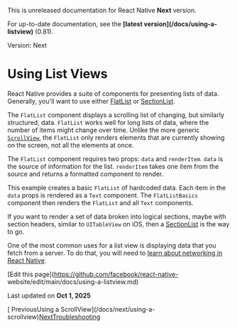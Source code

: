 This is unreleased documentation for React Native **Next** version.

For up-to-date documentation, see the **[latest version](/docs/using-a-
listview)** (0.81).

Version: Next

# Using List Views

React Native provides a suite of components for presenting lists of data.
Generally, you'll want to use either [FlatList](/docs/next/flatlist) or
[SectionList](/docs/next/sectionlist).

The `FlatList` component displays a scrolling list of changing, but similarly
structured, data. `FlatList` works well for long lists of data, where the
number of items might change over time. Unlike the more generic
[`ScrollView`](/docs/next/using-a-scrollview), the `FlatList` only renders
elements that are currently showing on the screen, not all the elements at
once.

The `FlatList` component requires two props: `data` and `renderItem`. `data`
is the source of information for the list. `renderItem` takes one item from
the source and returns a formatted component to render.

This example creates a basic `FlatList` of hardcoded data. Each item in the
`data` props is rendered as a `Text` component. The `FlatListBasics` component
then renders the `FlatList` and all `Text` components.

If you want to render a set of data broken into logical sections, maybe with
section headers, similar to `UITableView` on iOS, then a
[SectionList](/docs/next/sectionlist) is the way to go.

One of the most common uses for a list view is displaying data that you fetch
from a server. To do that, you will need to [learn about networking in React
Native](/docs/next/network).

[Edit this page](https://github.com/facebook/react-native-
website/edit/main/docs/using-a-listview.md)

Last updated on **Oct 1, 2025**

[ PreviousUsing a ScrollView](/docs/next/using-a-
scrollview)[NextTroubleshooting](/docs/next/troubleshooting)

